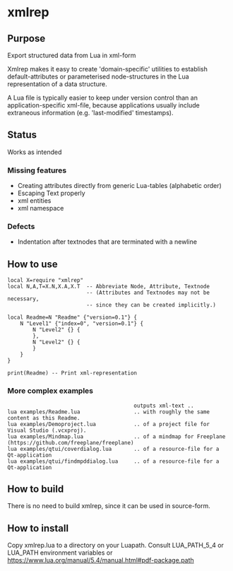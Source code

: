 
# xmlrep

## Purpose
Export structured data from Lua in xml-form

Xmlrep makes it easy to create 'domain-specific' utilities
to establish default-attributes or parameterised node-structures
in the Lua representation of a data structure.

A Lua file is typically easier to keep under version control than
an application-specific xml-file, because applications usually include
extraneous information (e.g. 'last-modified' timestamps).

## Status
Works as intended
### Missing features
- Creating attributes directly from generic Lua-tables (alphabetic order)
- Escaping Text properly
- xml entities
- xml namespace
### Defects
- Indentation after textnodes that are terminated with a newline

## How to use

    local X=require "xmlrep"
    local N,A,T=X.N,X.A,X.T  -- Abbreviate Node, Attribute, Textnode
                             -- (Attributes and Textnodes may not be necessary,
                             -- since they can be created implicitly.)

    local Readme=N "Readme" {"version=0.1"} {
        N "Level1" {"index=0", "version=0.1"} {
            N "Level2" {} {
            },
            N "Level2" {} {
            }
        }
    }

    print(Readme) -- Print xml-representation

### More complex examples
                                            outputs xml-text ..
    lua examples/Readme.lua                 .. with roughly the same content as this Readme.
    lua examples/Demoproject.lua            .. of a project file for Visual Studio (.vcxproj).
    lua examples/Mindmap.lua                .. of a mindmap for Freeplane (https://github.com/freeplane/freeplane)
    lua examples/qtui/coverdialog.lua       .. of a resource-file for a Qt-application
    lua examples/qtui/findmpddialog.lua     .. of a resource-file for a Qt-application

## How to build
There is no need to build xmlrep,
since it can be used in source-form.

## How to install
Copy xmlrep.lua to a directory on your Luapath.
Consult LUA_PATH_5_4 or LUA_PATH environment variables
or https://www.lua.org/manual/5.4/manual.html#pdf-package.path
